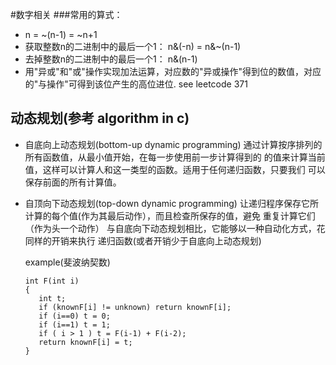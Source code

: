 #数字相关 
###常用的算式：
-  n = ~(n-1) = ~n+1
-  获取整数n的二进制中的最后一个1： n&(-n) = n&~(n-1)
-  去掉整数n的二进制中的最后一个1： n&(n-1)
-  用"异或"和"或"操作实现加法运算，对应数的"异或操作"得到位的数值，对应的"与操作"可得到该位产生的高位进位. see leetcode 371


## 动态规划(参考 algorithm in c)
- 自底向上动态规划(bottom-up dynamic programming)
  通过计算按序排列的所有函数值，从最小值开始，在每一步使用前一步计算得到的
  的值来计算当前值，这样可以计算人和这一类型的函数。适用于任何递归函数，只要我们
  可以保存前面的所有计算值。

- 自顶向下动态规划(top-down dynamic programming) 
  让递归程序保存它所计算的每个值(作为其最后动作），而且检查所保存的值，避免
  重复计算它们（作为头一个动作）
  与自底向下动态规划相比，它能够以一种自动化方式，花同样的开销来执行
  递归函数(或者开销少于自底向上动态规划)

  example(斐波纳契数)
  ```
  int F(int i)
  {
     int t;
     if (knownF[i] != unknown) return knownF[i];
     if (i==0) t = 0;
     if (i==1) t = 1;
     if ( i > 1 ) t = F(i-1) + F(i-2);
     return knownF[i] = t;
  }
  ```

